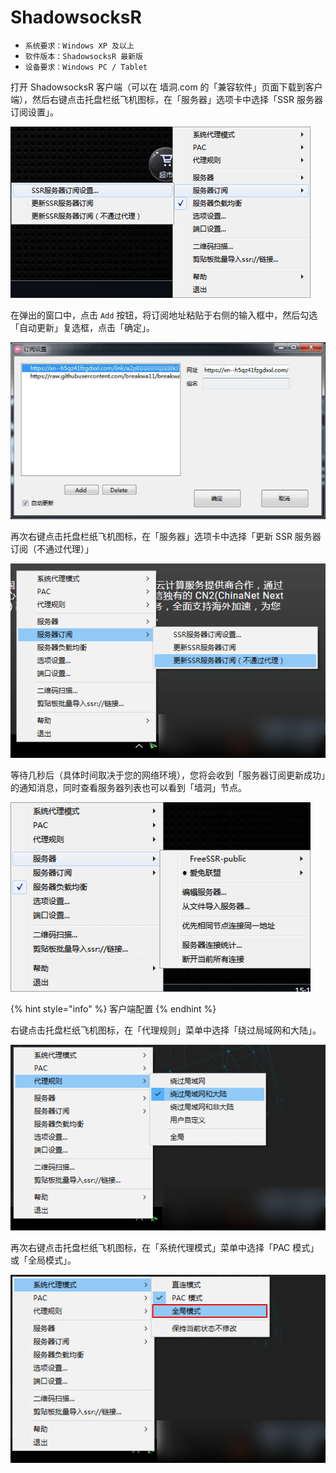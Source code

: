 # ShadowsocksR

* `系统要求：Windows XP 及以上`
* `软件版本：ShadowsocksR 最新版`
* `设备要求：Windows PC / Tablet`



打开 ShadowsocksR 客户端（可以在 墙洞.com 的「兼容软件」页面下载到客户端），然后右键点击托盘栏纸飞机图标，在「服务器」选项卡中选择「SSR 服务器订阅设置」。



![](../../../.gitbook/assets/windows1.png)

在弹出的窗口中，点击 `Add` 按钮，将订阅地址粘贴于右侧的输入框中，然后勾选「自动更新」复选框，点击「确定」。

![](../../../.gitbook/assets/windows3.jpg)

再次右键点击托盘栏纸飞机图标，在「服务器」选项卡中选择「更新 SSR 服务器订阅（不通过代理）」

![](../../../.gitbook/assets/ssr-windows-7.png)

等待几秒后（具体时间取决于您的网络环境），您将会收到「服务器订阅更新成功」的通知消息，同时查看服务器列表也可以看到「墙洞」节点。

![](../../../.gitbook/assets/windows4.png)



{% hint style="info" %}
客户端配置
{% endhint %}

右键点击托盘栏纸飞机图标，在「代理规则」菜单中选择「绕过局域网和大陆」。

![](../../../.gitbook/assets/ssr-windows-9.png)

再次右键点击托盘栏纸飞机图标，在「系统代理模式」菜单中选择「PAC 模式」或「全局模式」。

![](../../../.gitbook/assets/ssr-windows-10.png)

